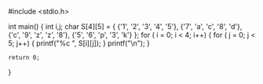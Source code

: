 #include <stdio.h>

int main() {
int i,j;
    char S[4][5] = {
        {'1', '2', '3', '4', '5'},
        {'7', 'a', 'c', '8', 'd'},
        {'c', '9', 'z', 'z', '8'},
        {'5', '6', 'p', '3', 'k'}
    };
    for ( i = 0; i < 4; i++) {
        for ( j = 0; j < 5; j++) {
            printf("%c ", S[i][j]);
        }
        printf("\n");
    }

    return 0;
}
